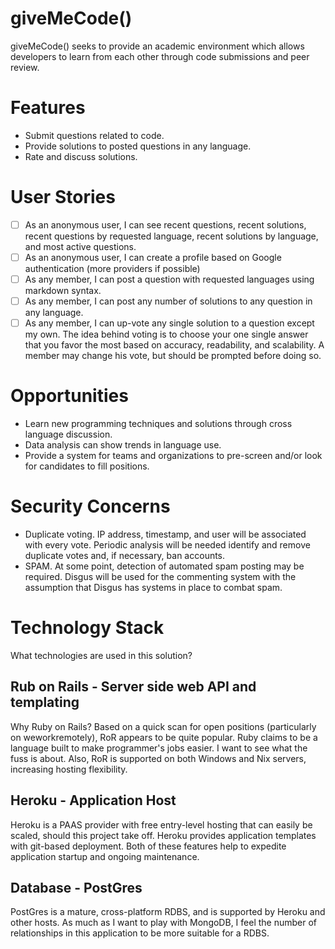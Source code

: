 giveMeCode()
==========

giveMeCode() seeks to provide an academic environment which allows developers to learn from each other through code submissions and peer review.

Features
========
- Submit questions related to code.
- Provide solutions to posted questions in any language.
- Rate and discuss solutions.

User Stories
============
- [ ] As an anonymous user, I can see recent questions, recent solutions, recent questions by requested language, recent solutions by language, and most active questions.
- [ ] As an anonymous user, I can create a profile based on Google authentication (more providers if possible)
- [ ] As any member, I can post a question with requested languages using markdown syntax.
- [ ] As any member, I can post any number of solutions to any question in any language.
- [ ] As any member, I can up-vote any single solution to a question except my own.  The idea behind voting is to choose your one single answer that you favor the most based on accuracy, readability, and scalability.  A member may change his vote, but should be prompted before doing so.

Opportunities
============
- Learn new programming techniques and solutions through cross language discussion.
- Data analysis can show trends in language use.
- Provide a system for teams and organizations to pre-screen and/or look for candidates to fill positions.

Security Concerns
=================
- Duplicate voting.  IP address, timestamp, and user will be associated with every vote.  Periodic analysis will be needed identify and remove duplicate votes and, if necessary, ban accounts.
- SPAM. At some point, detection of automated spam posting may be required. Disgus will be used for the commenting system with the assumption that Disgus has systems in place to combat spam.
 
Technology Stack
================
What technologies are used in this solution?

Rub on Rails - Server side web API and templating
-------------------------------------------------
Why Ruby on Rails? Based on a quick scan for open positions (particularly on weworkremotely), RoR appears to be quite popular. Ruby claims to be a language built to make programmer's jobs easier. I want to see what the fuss is about.  Also, RoR is supported on both Windows and Nix servers, increasing hosting flexibility.

Heroku - Application Host
-------------------------
Heroku is a PAAS provider with free entry-level hosting that can easily be scaled, should this project take off.  Heroku provides application templates with git-based deployment.  Both of these features help to expedite application startup and ongoing maintenance.

Database - PostGres
-------------------
PostGres is a mature, cross-platform RDBS, and is supported by Heroku and other hosts. As much as I want to play with MongoDB, I feel the number of relationships in this application to be more suitable for a RDBS.








